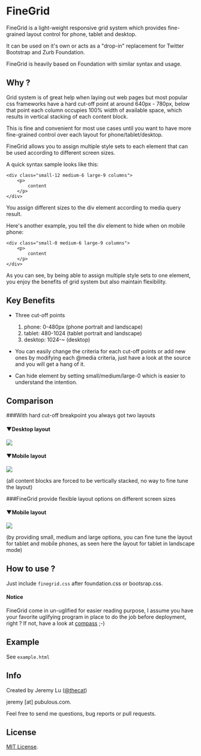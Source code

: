 FineGrid
=========

FineGrid is a light-weight responsive grid system which provides fine-grained layout control for phone, tablet and desktop.

It can be used on it's own or acts as a "drop-in" replacement for Twitter Bootstrap and Zurb Foundation.

FineGrid is heavily based on Foundation with similar syntax and usage.

Why ?
-----

Grid system is of great help when laying out web pages but most popular css frameworks have a hard cut-off point at around 640px - 780px, below that point each column occupies 100% width of available space, which results in vertical stacking of each content block.

This is fine and convenient for most use cases until you want to have more fine-grained control over each layout for phone/tablet/desktop.

FineGrid allows you to assign multiple style sets to each element that can be used according to different screen sizes.

A quick syntax sample looks like this:

	<div class="small-12 medium-6 large-9 columns">
		<p>
			content
		</p>
	</div>

You assign different sizes to the div element according to media query result. 

Here's another example, you tell the div element to hide when on mobile phone:

	<div class="small-0 medium-6 large-9 columns">
		<p>
			content
		</p>
	</div>

As you can see, by being able to assign multiple style sets to one element, you enjoy the benefits of grid system but also maintain flexibility.

Key Benefits
---------------

* Three cut-off points
	1. phone: 0-480px (phone portrait and landscape)
	2. tablet: 480-1024 (tablet portrait and landscape)
	3. desktop: 1024-~ (desktop)

* You can easily change the criteria for each cut-off points or add new ones by modifying each @media criteria, just have a look at the source and you will get a hang of it.

* Can hide element by setting small/medium/large-0 which is easier to understand the intention.


Comparison
---------------

###With hard cut-off breakpoint you always got two layouts

#### ▼Desktop layout
![](http://f.cl.ly/items/1l0t1N2P1v1A1Q0N0l1N/traditional-desktop.png)

#### ▼Mobile layout
![](http://cl.ly/image/2a2y0d173j1B/traditional-mobile.png)

(all content blocks are forced to be vertically stacked, no way to fine tune the layout)

###FineGrid provide flexible layout options on different screen sizes

#### ▼Mobile layout

![](http://f.cl.ly/items/1a1u3j0z363a1C3V0c2a/Finegrid-medium.png)

(by providing small, medium and large options, you can fine tune the layout for tablet and mobile phones, as seen here the layout for tablet in landscape mode)

How to use ?
---------------

Just include ```finegrid.css``` after foundation.css or bootsrap.css.


#### Notice
FineGrid come in un-uglified for easier reading purpose, I assume you have your favorite uglifying program in place to do the job before deployment, right ? If not, have a look at [compass](http://compass-style.org/) ;-)


Example
--------------------

See ```example.html```

Info
--------------------
Created by Jeremy Lu ([@thecat](https://twitter.com/thecat))

jeremy [at] pubulous.com.

Feel free to send me questions, bug reports or pull requests.


License
-------

[MIT License](http://cheeaun.mit-license.org/).

